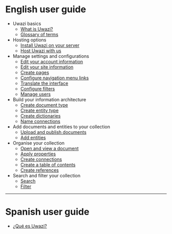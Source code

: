 # English user guide
* Uwazi basics
    * [What is Uwazi?](https://github.com/huridocs/uwazi/wiki/What-is-Uwazi%3F)
    * [Glossary of terms](https://github.com/huridocs/uwazi/wiki/Glossary-of-terms)
* Hosting options
    * [Install Uwazi on your server](https://github.com/huridocs/uwazi/wiki/Install-Uwazi-on-your-server)
    * [Host Uwazi with us](https://github.com/huridocs/uwazi/wiki/Host-Uwazi-with-HURIDOCS)
* Manage settings and configurations
    * [Edit your account information](https://github.com/huridocs/uwazi/wiki/Edit-your-account-information)
    * [Edit your site information](https://github.com/huridocs/uwazi/wiki/Edit-your-site-information)
    * [Create pages](https://github.com/huridocs/uwazi/wiki/Create-pages)
    * [Configure navigation menu links](https://github.com/huridocs/uwazi/wiki/Configure-navigation-menu-links)
    * [Translate the interface](https://github.com/huridocs/uwazi/wiki/Translate-the-interface)
    * [Configure filters](https://github.com/huridocs/uwazi/wiki/Configure-filters)
    * [Manage users]()
* Build your information architecture
    * [Create document type](https://github.com/huridocs/uwazi/wiki/Create-document-types)
    * [Create entity type](https://github.com/huridocs/uwazi/wiki/Create-entity-types)
    * [Create dictionaries](https://github.com/huridocs/uwazi/wiki/Create-dictionaries)
    * [Name connections](https://github.com/huridocs/uwazi/wiki/Name-connections)
* Add documents and entities to your collection
    * [Upload and publish documents](https://github.com/huridocs/uwazi/wiki/Upload-and-publish-documents)
    * [Add entities](https://github.com/huridocs/uwazi/wiki/Create-entities)
* Organise your collection
    * [Open and view a document](https://github.com/huridocs/uwazi/wiki/Open-and-view-a-document)
    * [Apply properties](https://github.com/huridocs/uwazi/wiki/Apply-properties)
    * [Create connections](https://github.com/huridocs/uwazi/wiki/Create-connections)
    * [Create a table of contents](https://github.com/huridocs/uwazi/wiki/Create-a-table-of-contents)
    * [Create references](https://github.com/huridocs/uwazi/wiki/Create-references)
* Search and filter your collection
    * [Search](https://github.com/huridocs/uwazi/wiki/Search)
    * [Filter](https://github.com/huridocs/uwazi/wiki/Filter)

***
# Spanish user guide
* [¿Qué es Uwazi?](https://github.com/huridocs/uwazi/wiki/%C2%BFQu%C3%A9-es-Uwazi%3F)
